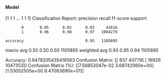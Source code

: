 #### Model
[1 1 1 ... 1 1 1]
Classification Report:
              precision    recall  f1-score   support

           0       0.05      0.02      0.03     41616
           1       0.96      0.98      0.97   1064279

    accuracy                           0.95   1105895
   macro avg       0.50      0.50      0.50   1105895
weighted avg       0.93      0.95      0.94   1105895

Accuracy: 0.9478205435416563
Confusion Matrix:
[[    837   40779]
 [  16926 1047353]]
Confusion Matrix (%):
[[7.56853047e-02 3.68742060e+00]
 [1.53052505e+00 9.47063690e+01]]
